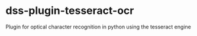 # dss-plugin-tesseract-ocr
Plugin for optical character recognition in python using the tesseract engine
